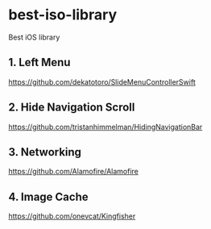 # best-iso-library
Best iOS library 


## 1. Left Menu
  https://github.com/dekatotoro/SlideMenuControllerSwift

## 2. Hide Navigation Scroll
  https://github.com/tristanhimmelman/HidingNavigationBar
  
## 3. Networking
https://github.com/Alamofire/Alamofire

## 4. Image Cache
https://github.com/onevcat/Kingfisher
